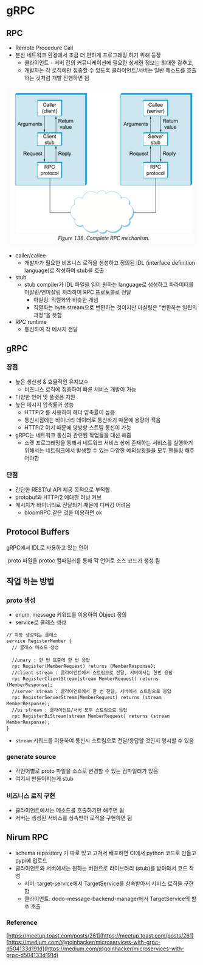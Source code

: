 # gRPC

## RPC

- Remote Procedure Call
- 분산 네트워크 환경에서 조금 더 편하게 프로그래밍 하기 위해 등장
    - 클라이언트 - 서버 간의 커뮤니케이션에 필요한 상세한 정보는 최대한 감추고,
    - 개발자는 각 로직에만 집중할 수 있도록 클라이언트/서버는 일반 메소드를 호출하는 것처럼 개발 진행하면 됨

![rpc mechanism](./static/rpc_mechanism.png)

- caller/callee
    - 개발자가 필요한 비즈니스 로직을 생성하고 정의된 IDL (interface definition language)로 작성하여 stub을 호출
- stub
    - stub compiler가 IDL 파일을 읽어 원하는 language로 생성하고 파라미터를 마샬링/언마샬링 처리하여 RPC 프로토콜로 전달
        - 마샬링: 직렬화와 비슷한 개념
        - 직렬화는 byte stream으로 변환하는 것이지만 마샬링은 "변환하는 일련의 과정"을 뜻함
- RPC runtime
    - 통신하여 각 메시지 전달

## gRPC

### 장점

- 높은 생산성 & 효율적인 유지보수
    - 비즈니스 로직에 집중하여 빠른 서비스 개발이 가능
- 다양한 언어 및 플랫폼 지원
- 높은 메시지 압축률과 성능
    - HTTP/2 를 사용하여 헤더 압축률이 높음
    - 통신시점에는 바이너리 데이터로 통신하기 때문에 용량이 적음
    - HTTP/2 이기 때문에 양방향 스트림 통신이 가능
- gRPC는 네트워크 통신과 관련된 작업들을 대신 해줌
    - 소켓 프로그래밍을 통해서 네트워크 서비스 상에 존재하는 서비스를 실행하기 위해서는 네트워크에서 발생할 수 있는 다양한 예외상황들을 모두 핸들링 해주어야함

### 단점

- 간단한 RESTful API 제공 목적으로 부적합
- protobuf와 HTTP/2 에대한 러닝 커브
- 메시지가 바이너리로 전달되기 때문에 디버깅 어려움
    - bloomRPC 같은 것을 이용하면 ok

## Protocol Buffers

gRPC에서 IDL로 사용하고 있는 언어

.proto 파일을 protoc 컴파일러를 통해 각 언어로 소스 코드가 생성 됨

## 작업 하는 방법

### proto 생성

- enum, message 키워드를 이용하여 Object 정의
- service로 클래스 생성

```
// 자동 생성되는 클래스
service RegisterMember {
  // 클래스 메소드 생성

  //unary : 한 번 호출에 한 번 응답
  rpc Register(MemberRequest) returns (MemberResponse);
  //client stream : 클라이언트에서 스트림으로 전달, 서버에서는 한번 응답
  rpc RegisterClientStream(stream MemberRequest) returns (MemberResponse);
  //server stream : 클라이언트에서 한 번 전달, 서버에서 스트림으로 응답
  rpc RegisterServerStream(MemberRequest) returns (stream MemberResponse);
  //bi stream : 클라이언트/서버 모두 스트림으로 응답
  rpc RegisterBiStream(stream MemberRequest) returns (stream MemberResponse);
}
```

- `stream` 키워드를 이용하여 통신시 스트림으로 전달/응답할 것인지 명시할 수 있음

### generate source

- 각언어별로 proto 파일을 소스로 변경할 수 있는 컴파일러가 있음
- 여기서 만들어지는게 stub

### 비즈니스 로직 구현

- 클라이언트에서는 메소드를 호출하기만 해주면 됨
- 서버는 생성된 서비스를 상속받아 로직을 구현하면 됨


## Nirum RPC

- schema repository 가 따로 있고 고쳐서 배포하면 CI에서 python 코드로 만들고 pypi에 업로드
- 클라이언트와 서버에서는 원하는 버전으로 라이브러리 (stub)를 받아와서 코드 작성
    - 서버: target-service에서 TargetService를 상속받아서 서비스 로직을 구현함
    - 클라이언트: dodo-message-backend-manager에서 TargetService의 함수 호출


### Reference

[https://meetup.toast.com/posts/261](https://meetup.toast.com/posts/261)
[https://medium.com/@goinhacker/microservices-with-grpc-d504133d191d](https://medium.com/@goinhacker/microservices-with-grpc-d504133d191d)
